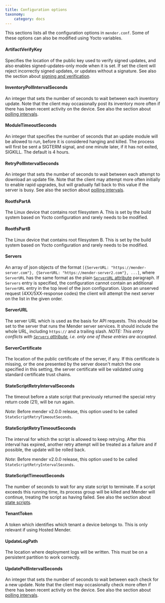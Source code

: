 ```yaml
---
title: Configuration options
taxonomy:
    category: docs
---
```


This sections lists all the configuration options in `mender.conf`. Some of
these options can also be modified using Yocto variables.

#### ArtifactVerifyKey

Specifies the location of the public key used to verify signed updates, and also
enables signed-updates-only mode when it is set. If set the client will reject
incorrectly signed updates, or updates without a signature. See also the section
about [signing and verification](../../../artifacts/signing-and-verification).

#### InventoryPollIntervalSeconds

An integer that sets the number of seconds to wait between each inventory
update. Note that the client may occasionally post its inventory more often if
there has been recent activity on the device. See also the section about
[polling intervals](../polling-intervals).

#### ModuleTimeoutSeconds

An integer that specifies the number of seconds that an update module will be
allowed to run, before it is considered hanging and killed. The process will
first be sent a SIGTERM signal, and one minute later, if it has not exited,
SIGKILL. The default is 4 hours.

#### RetryPollIntervalSeconds

An integer that sets the number of seconds to wait between each attempt to
download an update file. Note that the client may attempt more often initially
to enable rapid upgrades, but will gradually fall back to this value if the
server is busy. See also the section about [polling
intervals](../polling-intervals).

#### RootfsPartA

The Linux device that contains root filesystem A. This is set by the build
system based on Yocto configuration and rarely needs to be modified.

#### RootfsPartB

The Linux device that contains root filesystem B. This is set by the build
system based on Yocto configuration and rarely needs to be modified.

#### Servers

An array of json objects of the format
`[{ServerURL: "https://mender-server.com"},
{ServerURL: "https://mender-server2.com"}, ...]`, where `ServerURL` has the
same format as the plain [`ServerURL` attribute](#ServerURL) paragraph. If
`Servers` entry is specified, the configuration cannot contain an additional
`ServerURL` entry in the top level of the json configuration. Upon an unserved
request (4XX/5XX-response codes) the client will attempt the next server on the
list in the given order.

#### ServerURL

The server URL which is used as the basis for API requests. This should be set
to the server that runs the Mender server services. It should include the whole
URL, including `https://` and a trailing slash.
*NOTE: This entry conflicts with [`Servers` attribute](#Servers), i.e. only one
of these entries are accepted.*

#### ServerCertificate

The location of the public certificate of the server, if any. If this
certificate is missing, or the one presented by the server doesn't match the one
specified in this setting, the server certificate will be validated using
standard certificate trust chains.

#### StateScriptRetryIntervalSeconds

The timeout before a state script that previously returned the special retry
return code (21), will be run again.

<!--AUTOVERSION: "mender v%"/ignore-->
*Note*: Before mender v2.0.0 release, this option used to be called `StateScriptRetryTimeoutSeconds`.

#### StateScriptRetryTimeoutSeconds

The interval for which the script is allowed to keep retrying. After this
interval has expired, another retry attempt will be treated as a failure and if
possible, the update will be rolled back.

<!--AUTOVERSION: "mender v%"/ignore-->
*Note*: Before mender v2.0.0 release, this option used to be called `StateScriptRetryIntervalSeconds`.

#### StateScriptTimeoutSeconds

The number of seconds to wait for any state script to terminate. If a script
exceeds this running time, its process group will be killed and Mender will
continue, treating the script as having failed. See also the section about
[state scripts](../../../artifacts/state-scripts).

#### TenantToken

A token which identifies which tenant a device belongs to. This is only relevant
if using Hosted Mender.

#### UpdateLogPath

The location where deployment logs will be written. This must be on a persistent
partition to work correctly.

#### UpdatePollIntervalSeconds

An integer that sets the number of seconds to wait between each check for a new
update. Note that the client may occasionally check more often if there has been
recent activity on the device. See also the section about [polling
intervals](../polling-intervals).
